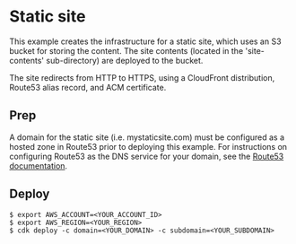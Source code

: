 # Static site

This example creates the infrastructure for a static site, which uses an S3 bucket for storing the content.  The site contents (located in the 'site-contents' sub-directory) are deployed to the bucket.

The site redirects from HTTP to HTTPS, using a CloudFront distribution, Route53 alias record, and ACM certificate.

## Prep

A domain for the static site (i.e. mystaticsite.com) must be configured as a hosted zone in Route53 prior to deploying this example. For instructions on configuring Route53 as the DNS service for your domain, see the [Route53 documentation](https://docs.aws.amazon.com/Route53/latest/DeveloperGuide/dns-configuring.html).

## Deploy

```shell
$ export AWS_ACCOUNT=<YOUR_ACCOUNT_ID>
$ export AWS_REGION=<YOUR_REGION>
$ cdk deploy -c domain=<YOUR_DOMAIN> -c subdomain=<YOUR_SUBDOMAIN>
```